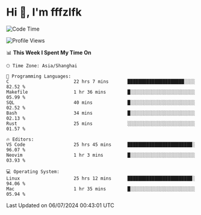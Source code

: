 # Hi 👋, I'm fffzlfk

<!--START_SECTION:waka-->
![Code Time](http://img.shields.io/badge/Code%20Time-739%20hrs%2012%20mins-blue)

![Profile Views](http://img.shields.io/badge/Profile%20Views-0-blue)

📊 **This Week I Spent My Time On** 

```text
🕑︎ Time Zone: Asia/Shanghai

💬 Programming Languages: 
C                        22 hrs 7 mins       █████████████████████░░░░   82.52 % 
Makefile                 1 hr 36 mins        █░░░░░░░░░░░░░░░░░░░░░░░░   05.99 % 
SQL                      40 mins             █░░░░░░░░░░░░░░░░░░░░░░░░   02.52 % 
Bash                     34 mins             █░░░░░░░░░░░░░░░░░░░░░░░░   02.13 % 
Rust                     25 mins             ░░░░░░░░░░░░░░░░░░░░░░░░░   01.57 % 

🔥 Editors: 
VS Code                  25 hrs 45 mins      ████████████████████████░   96.07 % 
Neovim                   1 hr 3 mins         █░░░░░░░░░░░░░░░░░░░░░░░░   03.93 % 

💻 Operating System: 
Linux                    25 hrs 12 mins      ████████████████████████░   94.06 % 
Mac                      1 hr 35 mins        █░░░░░░░░░░░░░░░░░░░░░░░░   05.94 % 
```


 Last Updated on 06/07/2024 00:43:01 UTC
<!--END_SECTION:waka-->
